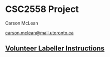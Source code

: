 # CSC2558 Project
Carson McLean

[carson.mclean@mail.utoronto.ca](carson.mclean@mail.utoronto.ca)

## [Volunteer Labeller Instructions](docs/volunteer.md)
